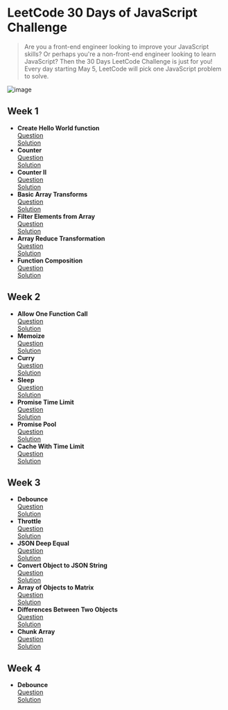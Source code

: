 # LeetCode 30 Days of JavaScript Challenge

> Are you a front-end engineer looking to improve your JavaScript skills? Or perhaps you're a non-front-end engineer looking to learn JavaScript? Then the 30 Days LeetCode Challenge is just for you!
> Every day starting May 5, LeetCode will pick one JavaScript problem to solve.

![image](https://assets.leetcode.com/users/images/9c322edc-23ee-4209-9ea2-9ddb8cdae37e_1682547654.0184836.png)

## Week 1

- **Create Hello World function**  
  [Question](https://datayi.cn/w/QPDw0kJR)  
  [Solution](https://github.com/weixinnnn/leetcode-js-30-days-challenge/blob/main/week1/d1_create-hello-world-function.ts)
- **Counter**  
  [Question](https://datayi.cn/w/xogkVqBo)  
  [Solution](https://github.com/weixinnnn/leetcode-js-30-days-challenge/blob/main/week1/d2_counter.ts)
- **Counter II**  
  [Question](https://datayi.cn/w/xRxVYOXo)  
  [Solution](https://github.com/weixinnnn/leetcode-js-30-days-challenge/blob/main/week1/d3_counter-ii.ts)
- **Basic Array Transforms**  
  [Question](https://datayi.cn/w/noqbNOv9)  
  [Solution](https://github.com/weixinnnn/leetcode-js-30-days-challenge/blob/main/week1/d4_basic-array-transform.ts)
- **Filter Elements from Array**  
  [Question](https://datayi.cn/w/a9a5VZr9)  
  [Solution](https://github.com/weixinnnn/leetcode-js-30-days-challenge/blob/main/week1/d5_filter-elements-from-array.ts)
- **Array Reduce Transformation**  
  [Question](https://datayi.cn/w/nPN45jD9)  
  [Solution](https://github.com/weixinnnn/leetcode-js-30-days-challenge/blob/main/week1/d6_array-reduce-transformation.ts)
- **Function Composition**  
  [Question](https://datayi.cn/w/4PY7wZM9)  
  [Solution](https://github.com/weixinnnn/leetcode-js-30-days-challenge/blob/main/week1/d7_function-composition.ts)

## Week 2

- **Allow One Function Call**  
  [Question](https://datayi.cn/w/a9By01Oo)  
  [Solution](https://github.com/weixinnnn/leetcode-js-30-days-challenge/blob/main/week2/d8_allow-one-function-call.ts)
- **Memoize**  
  [Question](https://datayi.cn/w/nRbADVd9)  
  [Solution](https://github.com/weixinnnn/leetcode-js-30-days-challenge/blob/main/week2/d9_memoize.ts)
- **Curry**  
  [Question](https://datayi.cn/w/QRekxgjo)  
  [Solution](https://github.com/weixinnnn/leetcode-js-30-days-challenge/blob/main/week2/d10_curry.ts)
- **Sleep**  
  [Question](https://datayi.cn/w/5Rp2Wmzo)  
  [Solution](https://github.com/weixinnnn/leetcode-js-30-days-challenge/blob/main/week2/d11_sleep.ts)
- **Promise Time Limit**  
  [Question](https://datayi.cn/w/nombN5Z9)  
  [Solution](https://github.com/weixinnnn/leetcode-js-30-days-challenge/blob/main/week2/d12_promise-time-limit.ts)
- **Promise Pool**  
  [Question](https://datayi.cn/w/3oLQwOg9)  
  [Solution](https://github.com/weixinnnn/leetcode-js-30-days-challenge/blob/main/week2/d13_promise-pool.ts)
- **Cache With Time Limit**  
  [Question](https://datayi.cn/w/1P64Enz9)  
  [Solution](https://github.com/weixinnnn/leetcode-js-30-days-challenge/blob/main/week2/d14_cache-with-time-limit.ts)

## Week 3

- **Debounce**  
  [Question](https://datayi.cn/w/AovN2Ojo)  
  [Solution](https://github.com/weixinnnn/leetcode-js-30-days-challenge/blob/main/week3/d15_debounce.ts)
- **Throttle**  
  [Question](https://datayi.cn/w/bR7jOnr9)  
  [Solution](https://github.com/weixinnnn/leetcode-js-30-days-challenge/blob/main/week3/d16_throttle.ts)
- **JSON Deep Equal**  
  [Question](https://datayi.cn/w/4PKqJ0z9)  
  [Solution](https://github.com/weixinnnn/leetcode-js-30-days-challenge/blob/main/week3/d17_json-deep-equal.ts)
- **Convert Object to JSON String**  
  [Question](https://datayi.cn/w/GPnkNmWo)  
  [Solution](https://github.com/weixinnnn/leetcode-js-30-days-challenge/blob/main/week3/d18_object_to_json_string.ts)
- **Array of Objects to Matrix**  
  [Question](https://datayi.cn/w/EoZk0Zy9)  
  [Solution](https://github.com/weixinnnn/leetcode-js-30-days-challenge/blob/main/week3/d19_array_of_objects_to_matrix.ts)
- **Differences Between Two Objects**  
  [Question](https://datayi.cn/w/LPdzgyA9)  
  [Solution](https://github.com/weixinnnn/leetcode-js-30-days-challenge/blob/main/week3/d20_differences_between_two_objects.ts)
- **Chunk Array**  
  [Question](https://datayi.cn/w/YoXvrdGR)  
  [Solution](https://github.com/weixinnnn/leetcode-js-30-days-challenge/blob/main/week3/d21_chunk_array.ts)

## Week 4

- **Debounce**  
  [Question](https://datayi.cn/w/rREX6Gm9)  
  [Solution](https://github.com/weixinnnn/leetcode-js-30-days-challenge/blob/main/week4/d22_flatten_deeply_nested_array.ts)
